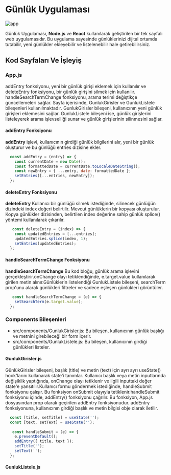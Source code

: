 # Günlük Uygulaması

![app](https://github.com/oktayagdag/react-gunluk-app/assets/120986651/6e42469d-5d9d-4d98-b4da-2efe12cd1f02)

Günlük Uygulaması, **Node.js** ve **React** kullanılarak geliştirilen bir tek sayfalı web uygulamasıdır. Bu uygulama sayesinde günlüklerinizi dijital ortamda tutabilir, yeni günlükler ekleyebilir ve listelenebilir hale getirebilirsiniz.

## Kod Sayfaları Ve İşleyiş

### App.js
addEntry fonksiyonu, yeni bir günlük girişi eklemek için kullanılır ve deleteEntry fonksiyonu, 
bir günlük girişini silmek için kullanılır. handleSearchTermChange fonksiyonu, arama terimi 
değiştikçe güncellemeleri sağlar. 
Sayfa içerisinde, GunlukGirisler ve GunlukListele bileşenleri kullanılmaktadır. GunlukGirisler 
bileşeni, kullanıcının yeni günlük girişleri eklemesini sağlar. GunlukListele bileşeni ise, günlük 
girişlerini listeleyerek arama işlevselliği sunar ve günlük girişlerinin silinmesini sağlar.

#### addEntry Fonksiyonu
**addEntry** işlevi, kullanıcının girdiği günlük bilgilerini alır, yeni bir günlük oluşturur ve bu günlüğü entries dizisine ekler.  
```js
  const addEntry = (entry) => {
    const currentDate = new Date();
    const formattedDate = currentDate.toLocaleDateString();
    const newEntry = { ...entry, date: formattedDate };
    setEntries([...entries, newEntry]);
  };
```

#### deleteEntry Fonksiyonu
**deleteEntry** Kullanıcı bir günlüğü silmek istediğinde, silinecek günlüğün dizindeki index değeri belirtilir.
Mevcut günlüklerin bir kopyası oluşturulur.
Kopya günlükler dizisinden, belirtilen index değerine sahip günlük splice() yöntemi kullanılarak çıkarılır.
```js
   const deleteEntry = (index) => {
    const updatedEntries = [...entries];
    updatedEntries.splice(index, 1);
    setEntries(updatedEntries);
  };
```

#### handleSearchTermChange Fonksiyonu
**handleSearchTermChange** Bu kod bloğu, günlük arama işlevini gerçekleştirir.onChange olayı tetiklendiğinde, e.target.value kullanılarak girilen metin alınır.Günlüklerin listelendiği GunlukListele bileşeni, searchTerm prop'unu alarak günlükleri filtreler ve sadece eşleşen günlükleri görüntüler.

```js
   const handleSearchTermChange = (e) => {
    setSearchTerm(e.target.value);
  };
```

### Components Bileşenleri

- src/components/GunlukGirisler.js: Bu bileşen, kullanıcının günlük başlığı ve metnini girebileceği bir form içerir.
- src/components/GunlukListele.js: Bu bileşen, kullanıcının girdiği günlükleri listeler.


#### GunlukGirisler.js
GünlükGirisler bileşeni, başlık (title) ve metin (text) için ayrı ayrı useState() hook'larını kullanarak state'i tanımlar.
Kullanıcı başlık veya metin inputlarında değişiklik yaptığında, onChange olayı tetiklenir ve ilgili inputtaki değer state'e yansıtılır.Kullanıcı formu göndermek istediğinde, handleSubmit fonksiyonu çalışır. Bu fonksiyon onSubmit olayıyla tetiklenir.handleSubmit fonksiyonu içinde, addEntry() fonksiyonu çağrılır. Bu fonksiyon, App.js dosyasından prop olarak geçirilen addEntry fonksiyonudur. addEntry fonksiyonuna, kullanıcının girdiği başlık ve metin bilgisi obje olarak iletilir.
```js
  const [title, setTitle] = useState('');
  const [text, setText] = useState('');
  
   const handleSubmit = (e) => {
    e.preventDefault();
    addEntry({ title, text });
    setTitle('');
    setText('');
  };

```
#### GunlukListele.js







